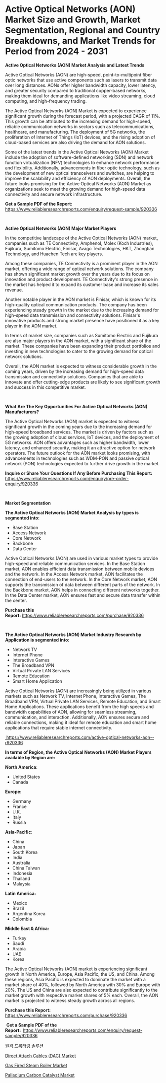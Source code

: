 <p><h1>Active Optical Networks (AON) Market Size and Growth, Market Segmentation, Regional and Country Breakdowns, and Market Trends for Period from 2024 -  2031</h1></p><p><strong>Active Optical Networks (AON) Market Analysis and Latest Trends</strong></p>
<p><p>Active Optical Networks (AON) are high-speed, point-to-multipoint fiber optic networks that use active components such as lasers to transmit data over long distances. AONs offer higher bandwidth capacity, lower latency, and greater security compared to traditional copper-based networks, making them ideal for demanding applications like video streaming, cloud computing, and high-frequency trading.</p><p>The Active Optical Networks (AON) Market is expected to experience significant growth during the forecast period, with a projected CAGR of 11%. This growth can be attributed to the increasing demand for high-speed, reliable communication networks in sectors such as telecommunications, healthcare, and manufacturing. The deployment of 5G networks, the proliferation of Internet of Things (IoT) devices, and the rising adoption of cloud-based services are also driving the demand for AON solutions.</p><p>Some of the latest trends in the Active Optical Networks (AON) Market include the adoption of software-defined networking (SDN) and network function virtualization (NFV) technologies to enhance network performance and flexibility. Additionally, advancements in fiber optic technology, such as the development of new optical transceivers and switches, are helping to improve the scalability and efficiency of AON deployments. Overall, the future looks promising for the Active Optical Networks (AON) Market as organizations seek to meet the growing demand for high-speed data connectivity and secure network infrastructure.</p></p>
<p><strong>Get a Sample PDF of the Report:&nbsp;</strong> <a href="https://www.reliableresearchreports.com/enquiry/request-sample/920336">https://www.reliableresearchreports.com/enquiry/request-sample/920336</a></p>
<p>&nbsp;</p>
<p><strong>Active Optical Networks (AON) Major Market Players</strong></p>
<p><p>In the competitive landscape of the Active Optical Networks (AON) market, companies such as TE Connectivity, Amphenol, Molex (Koch Industries), Fujikura, Sumitomo Electric, Finisar, Avago Technologies, HKT, Zhongtian Technology, and Huachen Tech are key players. </p><p>Among these companies, TE Connectivity is a prominent player in the AON market, offering a wide range of optical network solutions. The company has shown significant market growth over the years due to its focus on innovation and product development. TE Connectivity's strong presence in the market has helped it to expand its customer base and increase its sales revenue.</p><p>Another notable player in the AON market is Finisar, which is known for its high-quality optical communication products. The company has been experiencing steady growth in the market due to the increasing demand for high-speed data transmission and connectivity solutions. Finisar's innovative products and strong market presence have positioned it as a key player in the AON market.</p><p>In terms of market size, companies such as Sumitomo Electric and Fujikura are also major players in the AON market, with a significant share of the market. These companies have been expanding their product portfolios and investing in new technologies to cater to the growing demand for optical network solutions.</p><p>Overall, the AON market is expected to witness considerable growth in the coming years, driven by the increasing demand for high-speed data transmission and connectivity solutions. Companies that are able to innovate and offer cutting-edge products are likely to see significant growth and success in this competitive market.</p></p>
<p>&nbsp;</p>
<p><strong>What Are The Key Opportunities For Active Optical Networks (AON) Manufacturers?</strong></p>
<p><p>The Active Optical Networks (AON) market is expected to witness significant growth in the coming years due to the increasing demand for high-speed broadband services. The market is driven by factors such as the growing adoption of cloud services, IoT devices, and the deployment of 5G networks. AON offers advantages such as higher bandwidth, lower latency, and enhanced security, making it an attractive option for network operators. The future outlook for the AON market looks promising, with advancements in technologies such as WDM-PON and passive optical network (PON) technologies expected to further drive growth in the market.</p></p>
<p><strong>Inquire or Share Your Questions If Any Before Purchasing This Report:</strong> <a href="https://www.reliableresearchreports.com/enquiry/pre-order-enquiry/920336">https://www.reliableresearchreports.com/enquiry/pre-order-enquiry/920336</a></p>
<p>&nbsp;</p>
<p><strong>Market Segmentation</strong></p>
<p><strong>The Active Optical Networks (AON) Market Analysis by types is segmented into:</strong></p>
<p><ul><li>Base Station</li><li>Access Network</li><li>Core Network</li><li>Backbone</li><li>Data Center</li></ul></p>
<p><p>Active Optical Networks (AON) are used in various market types to provide high-speed and reliable communication services. In the Base Station market, AON enables efficient data transmission between mobile devices and the network. In the Access Network market, AON facilitates the connection of end-users to the network. In the Core Network market, AON supports the transmission of data between different parts of the network. In the Backbone market, AON helps in connecting different networks together. In the Data Center market, AON ensures fast and secure data transfer within the center.</p></p>
<p><strong>Purchase this Report:&nbsp;</strong><a href="https://www.reliableresearchreports.com/purchase/920336">https://www.reliableresearchreports.com/purchase/920336</a></p>
<p>&nbsp;</p>
<p><strong>The Active Optical Networks (AON) Market Industry Research by Application is segmented into:</strong></p>
<p><ul><li>Network TV</li><li>Internet Phone</li><li>Interactive Games</li><li>The Broadband VPN</li><li>Virtual Private LAN Services</li><li>Remote Education</li><li>Smart Home Application</li></ul></p>
<p><p>Active Optical Networks (AON) are increasingly being utilized in various markets such as Network TV, Internet Phone, Interactive Games, The Broadband VPN, Virtual Private LAN Services, Remote Education, and Smart Home Applications. These applications benefit from the high speeds and bandwidth capabilities of AON, allowing for seamless streaming, communication, and interaction. Additionally, AON ensures secure and reliable connections, making it ideal for remote education and smart home applications that require stable internet connectivity.</p></p>
<p><a href="https://www.reliableresearchreports.com/active-optical-networks-aon--r920336">&nbsp;https://www.reliableresearchreports.com/active-optical-networks-aon--r920336</a></p>
<p><strong>In terms of Region, the Active Optical Networks (AON) Market Players available by Region are:</strong></p>
<p>
    <p> <strong> North America: </strong>
        <ul>
            <li>United States</li>
            <li>Canada</li>
        </ul>
        </p> 
    <p> <strong> Europe: </strong>
        <ul>
            <li>Germany</li>
            <li>France</li>
            <li>U.K.</li>
            <li>Italy</li>
            <li>Russia</li>
        </ul>
        </p> 
    <p> <strong> Asia-Pacific: </strong>
        <ul>
            <li>China</li>
            <li>Japan</li>
            <li>South Korea</li>
            <li>India</li>
            <li>Australia</li>
            <li>China Taiwan</li>
            <li>Indonesia</li>
            <li>Thailand</li>
            <li>Malaysia</li>
        </ul>
        </p> 
    <p> <strong> Latin America: </strong>
        <ul>
            <li>Mexico</li>
            <li>Brazil</li>
            <li>Argentina Korea</li>
            <li>Colombia</li>
        </ul>
        </p> 
    <p> <strong> Middle East & Africa: </strong>
        <ul>
            <li>Turkey</li>
            <li>Saudi</li>
            <li>Arabia</li>
            <li>UAE</li>
            <li>Korea</li>
        </ul>
    </p>
    </p>
<p><p>The Active Optical Networks (AON) market is experiencing significant growth in North America, Europe, Asia Pacific, the US, and China. Among these regions, Asia Pacific is expected to dominate the market with a market share of 40%, followed by North America with 30% and Europe with 20%. The US and China are also expected to contribute significantly to the market growth with respective market shares of 5% each. Overall, the AON market is projected to witness steady growth across all regions.</p></p>
<p><strong>Purchase this Report: </strong><a href="https://www.reliableresearchreports.com/purchase/920336">https://www.reliableresearchreports.com/purchase/920336</a></p>
<p>&nbsp;<strong>Get a Sample PDF of the Report:&nbsp;&nbsp;</strong><a href="https://www.reliableresearchreports.com/enquiry/request-sample/920336">https://www.reliableresearchreports.com/enquiry/request-sample/920336</a></p>
<p><strong></strong></p>
<p><p><a href="https://github.com/jntpkh496620/Market-Research-Report-List-1/blob/main/979222418713.md">원격 프록터링 솔루션</a></p><p><a href="https://github.com/NorbertYates/Market-Research-Report-List-4/blob/main/direct-attach-cables-dac-market.md">Direct Attach Cables (DAC) Market</a></p><p><a href="https://view.publitas.com/reportprime-1/gas-fired-steam-boiler-market-dynamics-2024-2031-also-about-its-market-trends-projections-and-opportunities/">Gas Fired Steam Boiler Market</a></p><p><a href="https://three-jumbo-f6d.notion.site/Palladium-Carbon-Catalyst-Market-Provides-a-Comprehensive-Analysis-Including-a-Macro-Overview-of-the-2ffb9211bbb54cbebf54fa5fa4ee7f9b">Palladium Carbon Catalyst Market</a></p></p>